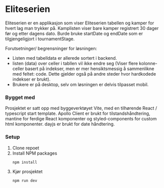 # Eliteserien

Eliteserien er en applikasjon som viser Eliteserien tabellen og kamper for hvert lag man trykker på. Kamplisten viser bare kamper registrert 30 dager før og etter dagens dato. Burde bruke startDate og endDate som er tilgjengeligjort i tournamentStage.

Forutsetninger/ begrensninger for løsningen: 
* Listen med tabelldata er allerede sortert i backend.
* listen (data) over celler i tabllen vil ikke endre seg (Viser flere kolonne-celler basert på indekser, men er mer hensiktsmessig å sammenlikne med feltet: code. Dette gjelder også på andre steder hvor hardkodede indekser er brukt).
* Brukere er på desktop, selv om løsningen er delvis tilpasset mobil. 



### Bygget med

Prosjektet er satt opp med byggeverktøyet Vite, med en tilhørende React / typescript start template. Apollo Client er brukt for tilstandshåndtering, mantine for ferdige React komponenter og styled-components for custom html komponenter. dayjs er brukt for date håndtering. 


### Setup

1. Clone repoet
2. Install NPM packages
   ```sh
   npm install
   ```
3. Kjør prosjektet
   ```sh
   npm run dev
   ```

